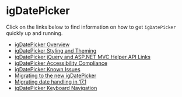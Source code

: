 ﻿<!--
|metadata|
{
    "fileName": "igdatepicker-igdatepicker",
    "controlName": "igDatePicker",
    "tags": []
}
|metadata|
-->

# igDatePicker

Click on the links below to find information on how to get `igDatePicker` quickly up and running.

-   [igDatePicker Overview](igDatePicker-Overview.html)
-   [igDatePicker Styling and Theming](igDatePicker-Styling-and-Theming.html)
-   [igDatePicker jQuery and ASP.NET MVC Helper API Links](igDatePicker-jQuery-API.html)
-   [igDatePicker Accessibility Compliance](igDatePicker-Accessibility-Compliance.html)
-   [igDatePicker Known Issues](igDatePicker-Known-Issues.html)
-   [Migrating to the new igDatePicker](Migrating-to-the-new-igDatePicker.html)
-   [Migrating date handling in 17.1](igDateEditor-migrating-date-handling-in-17-1.html)
-   [igDatePicker Keyboard Navigation](igDatePicker-Keyboard-Navigation.html)

 

 


